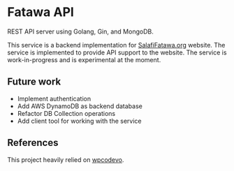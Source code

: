# Fatawa API

REST API server using Golang, Gin, and MongoDB.

This service is a backend implementation for [SalafiFatawa.org](https://salafifatawa.org) website.
The service is implemented to provide API support to the website. The service is work-in-progress and is experimental at
the moment.

## Future work

- Implement authentication
- Add AWS DynamoDB as backend database
- Refactor DB Collection operations
- Add client tool for working with the service

## References

This project heavily relied on [wpcodevo](https://github.com/wpcodevo/golang-mongodb-api/tree/golang-mongodb-crud-api).